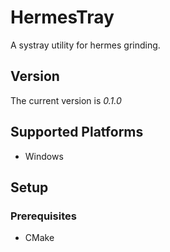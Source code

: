 # HermesTray
A systray utility for hermes grinding.

## Version
The current version is <i>0.1.0</i>

## Supported Platforms
* Windows

## Setup
### Prerequisites
* CMake

